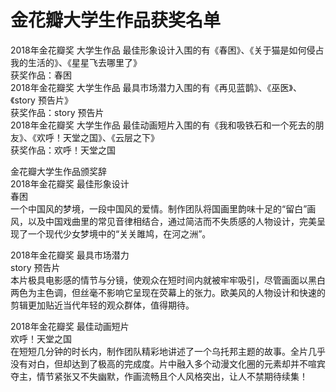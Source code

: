 # 金花瓣大学生作品获奖名单  
2018年金花瓣奖 大学生作品 最佳形象设计入围的有《春困》、《关于猫是如何侵占我的生活的》、《星星飞去哪里了》     
获奖作品：春困  
2018年金花瓣奖 大学生作品 最具市场潜力入围的有《再见蓝鹊》、《巫医》、《story 预告片》  
获奖作品：story 预告片  
2018年金花瓣奖 大学生作品 最佳动画短片入围的有《我和吸铁石和一个死去的朋友》、《欢呼！天堂之国》、《云层之下》  
获奖作品：欢呼！天堂之国  
  
金花瓣大学生作品颁奖辞  
2018年金花瓣奖 最佳形象设计  
春困  
一个中国风的梦境，一段中国风的爱情。制作团队将国画里韵味十足的“留白”画风，以及中国戏曲里的常见音律相结合，通过简洁而不失质感的人物设计，完美呈现了一个现代少女梦境中的“关关雎鸠，在河之洲”。  
  
  
2018年金花瓣奖 最具市场潜力  
story 预告片  
本片极具电影感的情节与分镜，使观众在短时间内就被牢牢吸引，尽管画面以黑白两色为主色调，但丝毫不影响它呈现在荧幕上的张力。欧美风的人物设计和快速的剪辑更加贴近当代年轻的观众群体，值得期待。  
  
  
2018年金花瓣奖 最佳动画短片  
欢呼！天堂之国  
在短短几分钟的时长内，制作团队精彩地讲述了一个乌托邦主题的故事。全片几乎没有对白，但却达到了极高的完成度。片中融入多个动漫文化圈的元素却并不喧宾夺主，情节紧张又不失幽默，作画流畅且个人风格突出，让人不禁期待续集！  
